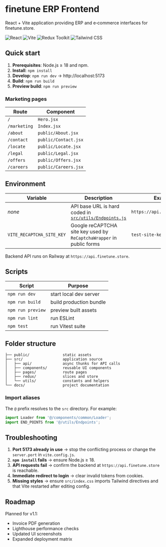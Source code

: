 # finetune ERP Frontend

React + Vite application providing ERP and e‑commerce interfaces for finetune.store.

![React](https://img.shields.io/badge/React-20232A?logo=react&logoColor=61DAFB)
![Vite](https://img.shields.io/badge/Vite-646CFF?logo=vite&logoColor=FFD62E)
![Redux Toolkit](https://img.shields.io/badge/Redux%20Toolkit-593D88?logo=redux&logoColor=white)
![Tailwind CSS](https://img.shields.io/badge/Tailwind-38B2AC?logo=tailwind-css&logoColor=white)

## Quick start

1. **Prerequisites**: Node.js ≥ 18 and npm.
2. **Install**: `npm install`
3. **Develop**: `npm run dev` → http://localhost:5173
4. **Build**: `npm run build`
5. **Preview build**: `npm run preview`

### Marketing pages

| Route        | Component            |
| ------------ | -------------------- |
| `/`          | `Hero.jsx`           |
| `/marketing` | `Index.jsx`          |
| `/about`     | `public/About.jsx`   |
| `/contact`   | `public/Contact.jsx` |
| `/locate`    | `public/Locate.jsx`  |
| `/legal`     | `public/Legal.jsx`   |
| `/offers`    | `public/Offers.jsx`  |
| `/careers`   | `public/Careers.jsx` |

## Environment

| Variable                  | Description                                                                      | Example                                           |
| ------------------------- | -------------------------------------------------------------------------------- | ------------------------------------------------- |
| _none_                    | API base URL is hard coded in [`src/utils/Endpoints.js`](src/utils/Endpoints.js) | `https://api.finetune.store` |
| `VITE_RECAPTCHA_SITE_KEY` | Google reCAPTCHA site key used by `ReCaptchaWrapper` in public forms             | `test-site-key`             |

Backend API runs on Railway at `https://api.finetune.store`.

## Scripts

| Script            | Purpose                 |
| ----------------- | ----------------------- |
| `npm run dev`     | start local dev server  |
| `npm run build`   | build production bundle |
| `npm run preview` | preview built assets    |
| `npm run lint`    | run ESLint              |
| `npm test`        | run Vitest suite        |

## Folder structure

```
├── public/               static assets
├── src/                  application source
│   ├── api/              async thunks for API calls
│   ├── components/       reusable UI components
│   ├── pages/            route pages
│   ├── redux/            slices and store
│   └── utils/            constants and helpers
└── docs/                 project documentation
```

### Import aliases

The `@` prefix resolves to the `src` directory. For example:

```js
import Loader from '@/components/common/Loader';
import END_POINTS from '@/utils/Endpoints';
```

## Troubleshooting

1. **Port 5173 already in use** → stop the conflicting process or change the `server.port` in `vite.config.js`.
2. **`npm install` fails** → ensure Node.js ≥ 18.
3. **API requests fail** → confirm the backend at `https://api.finetune.store` is reachable.
4. **Immediate redirect to login** → clear invalid tokens from cookies.
5. **Missing styles** → ensure `src/index.css` imports Tailwind directives and that Vite restarted after editing config.

## Roadmap

Planned for v1.1:

- Invoice PDF generation
- Lighthouse performance checks
- Updated UI screenshots
- Expanded deployment matrix
